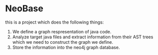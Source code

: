 NeoBase
=======
this is a project which does the following things:
1. We define a graph respresentation of java code.
2. Analyze target java files and extract information from their AST trees which we need to construct the graph we define.
3. Store the information into the neo4j graph database.

